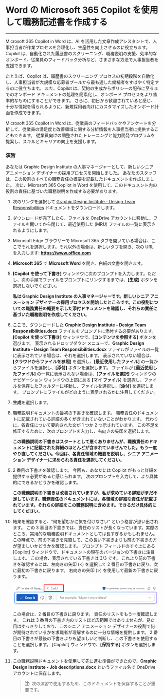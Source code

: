 # Word の Microsoft 365 Copilot を使用して職務記述書を作成する
---
Microsoft 365 Copilot in Word は、AI を活用した文章作成アシスタントで、人事担当者が作業プロセスを合理化し、生産性を向上させるのに役立ちます。 Copilot は、自動化された履歴書のスクリーニング、職務説明の支援、効率的なオンボード、従業員のフィードバック分析など、さまざまな方法で人事担当者を支援できます。

たとえば、Copilot は、履歴書のスクリーニング プロセスの初期段階を自動化し、人事担当者が大規模な応募者プールから最も適した候補者をすばやく特定するのに役立ちます。 また、Copilot は、契約の生成からポリシーの配布に至るまでのオンボード ドキュメントの処理を簡素化し、オンボード プロセスをより効率的なものにすることができます。 さらに、初日から歓迎されていると感じ、十分な情報を得られるように、新規採用者向けにカスタマイズしたオンボード計画を作成できます。

Microsoft 365 Copilot in Word は、従業員のフィードバックやアンケートを分析して、従業員の満足度と改善領域に関する分析情報を人事担当者に提供することもできます。 従業員向けの調整されたトレーニングと能力開発プログラムを提案し、スキルとキャリアの向上を支援します。

### 演習

あなたは Graphic Design Institute の人事マネージャーとして、新しいシニア アニメーション デザイナーの採用プロセスを開始しました。 あなたのスタッフは、この役割のすべての職務責任の概要を記載したドキュメントを作成しました。 次に、Microsoft 365 Copilot in Word を使用して、このドキュメント内の役割の責任に基づいた職務説明を作成する必要があります。

1.  次のリンクを選択して [Graphic Design Institute - Design Team Responsibilities](https://go.microsoft.com/fwlink/?linkid=2268824) ドキュメントをダウンロードします。
2.  ダウンロードが完了したら、ファイルを OneDrive アカウントに移動し、ファイルを開いてから閉じて、最近使用した (MRU) ファイルの一覧に表示されるようにします。
3.  Microsoft Edge ブラウザーで Microsoft 365 タブを開いている場合は、ここでそれを選択します。それ以外の場合は、新しいタブを開き、次の URL を入力します: **https://www.office.com**
4.  **Microsoft 365** で **Microsoft Word** を開き、白紙の文書を開きます。
5.  **[Copilot を使って下書き]** ウィンドウに次のプロンプトを入力します。ただし、次の手順でファイルをプロンプトにリンクするまでは、**[生成]** ボタンを選択しないでください。
    
    **私は Graphic Design Institute の人事マネージャーです。新しいシニア アニメーション デザイナーの採用プロセスを開始したところです。この役割についての職務責任の概要を示した添付ドキュメントを確認し、それらの責任に基づいた職務説明を作成してください**。
6.  ここで、ダウンロードした **Graphic Design Institute - Design Team Responsibilities.docx** ファイルをプロンプトに添付する必要があります。 **[Copilot を使って下書き]** ウィンドウで、**[コンテンツを参照する]** ボタンを選びます。 表示されるドロップダウン メニューで、**Graphic Design Institute - Design Team Responsibilities.docx** ファイルがファイルの一覧に表示されている場合は、それを選択します。 表示されていない場合は、**[クラウドからファイルを参照]** を選択し、**[最近使用したファイル]** の一覧からファイルを選択し、**[添付]** ボタンを選択します。 ファイルが **[最近使用したファイル]** の一覧に表示されない場合は、**[ファイルを選択]** ウィンドウのナビゲーション ウィンドウの上部にある **[マイ ファイル]** を選択し、ファイルを保存したフォルダーに移動し、ファイルを選択し、**[添付]** を選択します。 プロンプトにファイルがどのように表示されるかに注目してください。
7.  **生成**を選択します。
8.  職務説明ドキュメントの最初の下書きを確認します。 職務責任のドキュメントに記載されている詳細の多くが含まれていないことがわかります。 代わりに、各責任について要約された文が 1 つか 2 つ示されています。 この不足を修正するために、次のプロンプトを入力し、右向きの矢印を選択します。
    
    **この職務説明の下書きはスタートとして悪くありませんが、職務責任のドキュメントに記載された詳細のほとんどが含まれていませんでした。もう一度やり直してください。今回は、各責任領域の概要を説明し、シニア アニメーション デザイナーに求められる責任を選択してください**。
9.  2 番目の下書きを確認します。 今回も、あなたには Copilot がもっと詳細を提供する必要があると感じられます。 次のプロンプトを入力して、より具体的にできるかどうかを確認します。
    
    **この職務説明の下書きは改善されていますが、私が求めている詳細がまだ不足しています。職務責任のドキュメントには、各領域の詳細な責任が記載されています。それらの詳細をこの職務説明に含めます。できるだけ具体的にしてください**。
10. 結果を確認すると、"何を望むかに気を付けなさい" という格言が思い出されます。 この 3 番目の下書きでは、責任のリストが長くなっています。実際のところ、実用的な職務説明ドキュメントとしては長すぎるかもしれません。 この時点で、前の下書きを見直して、この長い下書きよりも前の下書きの方が望ましいかどうかを確認します。 プロンプト フィールドのすぐ上にある [Copilot] ウィンドウで、ドキュメントの現在のバージョンの下書きに注目します。 この場合、表示されている下書きは 3/3 です。 これより前の下書きを確認するには、左向きの矢印 (&lt;) を選択して 2 番目の下書きに戻り、次に最初の下書きに戻ります。 右向きの矢印 (&gt;) を使用して最新の下書きに戻ります。
    
    ![Microsoft 365 Copilot in Word ウィンドウの下書きの範囲を示すスクリーンショット。現在の下書きは 3/3 の下書きです。](../media/copilot-word-drafts-db99d003.png)
    
    
    この場合は、2 番目の下書きに戻ります。 責任のリストをもう一度確認します。 これは 3 番目の下書き内のリストほど広範囲ではありませんが、見た目はすっきりしており、このシニア アニメーション デザイナーの役割で何が期待されているかを求職者が理解するのに十分な情報を提供します。 2 番目の下書きが最後の下書きよりも望ましいと判断し、この下書きを使用することを選択します。 [Copilot] ウィンドウで、**[保持する]** ボタンを選択します。
11. この職務説明ドキュメントを使用して先に進む準備ができたので、**Graphic Design Institute - Job descriptions.docx** というファイル名で OneDrive アカウントに保存します。

    > **注:** 次の演習で使用するため、このドキュメントを保存することが重要です。
